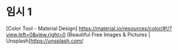 # 임시 1

[Color Tool - Material Design] https://material.io/resources/color/#!/?view.left=0&view.right=0
[Beautiful Free Images & Pictures | Unsplash]https://unsplash.com/
